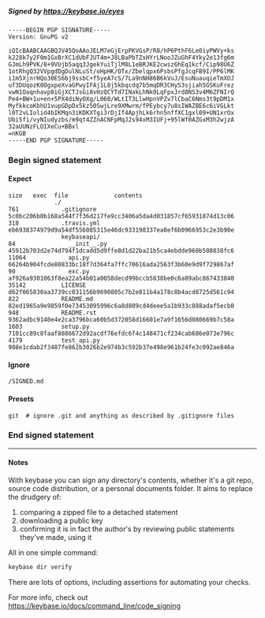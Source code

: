 ##### Signed by https://keybase.io/eyes
```
-----BEGIN PGP SIGNATURE-----
Version: GnuPG v2

iQIcBAABCAAGBQJV45QoAAoJELM7eGjErpPKVGsP/R8/hP6PthF6Le0iyPWVy+ks
k228k7y2F0m1GxBrXC1dUbFJUT4m+J8LBaPbTZsHYrLNooJZuGhF4Yky2e13fg6m
GJmLh9PVK/8+9VUjb5aqq3JgekYuiTjlM8L1eBRJKE2cwsz6hEq1kcf/Cip98U6Z
1otRhgQ32VVpgdDgDulNLuSt/oHpHK/OTx/Zbelqpx6PsbsPfgJcqFB9I/PP6lMK
i1m5XjnrHQo30ES6bj9ssbC+f5yeA7cS/7La9nNH86B6kVuJ/EsuNuauqieTmXOJ
uf3DUqozK0OgxpeXvaGPwyIFAj1L8j5kbqcdq7b5mqDR3CHyS3sjiah5GSKuFrez
vwN1Oaqnhavp8iGjXCTJsGi8vHzQCYTd7INakLhNk0LqFpxJrd8NS3v4M6ZFNIrQ
Pe4+BW+1u+en+5PX4diNyOXg/L060/WLtIT3LlwHpnVPZv7lCbaC6Nms3t9pDM1x
MyfkkcoKbhU1vupGDpDx5kz50SwjLre9XMwrm/fPEybcy7u8sIWAZBE6c6iVGLkt
l0T2vLIolid4bIKMqn3iKDKXTgi3rDjIf4ApjhLk6rhn5nffXC1gxl09+UN1xrOx
Ubi5fi/vyNIudyzbs/m9qt4ZZnACNFpMqJ2s94xM3IUFj+95lWf0AZGxM3h2wjzA
32aUUNzFLOIXeCu+BBxl
=nKGB
-----END PGP SIGNATURE-----

```

<!-- END SIGNATURES -->

### Begin signed statement 

#### Expect

```
size   exec  file             contents                                                        
             ./                                                                               
761            .gitignore     5c0bc206b0b168a544f7f36d217fe9cc3406a5da4d031857cf65931874d13c06
318            .travis.yml    eb6938374979d9a54df556085315e46dc933198337ea0ef6b0966953c2e3b90e
               keybaseapi/                                                                    
84               __init__.py  45912b703d2e74d794f1dcadd5d9ffe8d1d22ba21b5ca4ebdde960b508038fc6
11064            api.py       66264b904fcde80833bc18f7d364fa7ffc70616ada2563f3b60e9d9f729867af
90               exc.py       af926a9301063f8ea22a54b01a0058decd99bccb5838be0c6a89abc867433840
35142          LICENSE        d62f065830aa3739cc031156b9690805c7b2e811b4a178c8b4acd8725d561c94
822            README.md      82ed1965a9e9859f0e73453095996c6a8d809cd4deee5a1b933c888adaf5ecb0
948            README.rst     9362adbc9140e4e2ca3796bca60b5d372058d16601e7a9f1656d080669b7c58a
1603           setup.py       7101cc89c8faaf8886672d92acdf76efdc6f4c148471cf234cab686e073e796c
4179           test_api.py    908e1cdab2f3487fe862b3026b2e974b3c592b37e498e961b24fe3c092ae846a
```

#### Ignore

```
/SIGNED.md
```

#### Presets

```
git  # ignore .git and anything as described by .gitignore files
```

<!-- summarize version = 0.0.9 -->

### End signed statement

<hr>

#### Notes

With keybase you can sign any directory's contents, whether it's a git repo,
source code distribution, or a personal documents folder. It aims to replace the drudgery of:

  1. comparing a zipped file to a detached statement
  2. downloading a public key
  3. confirming it is in fact the author's by reviewing public statements they've made, using it

All in one simple command:

```bash
keybase dir verify
```

There are lots of options, including assertions for automating your checks.

For more info, check out https://keybase.io/docs/command_line/code_signing